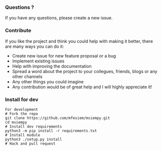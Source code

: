 ### Questions ?  

If you have any questions, please create a new issue.  

### Contribute  

If you like the project and think you could help with making it better, there are many ways you can do it:   

- Create new issue for new feature proposal or a bug
- Implement existing issues
- Help with improving the documentation
- Spread a word about the project to your collegues, friends, blogs or any other channels
- Any other things you could imagine
- Any contribution would be of great help and I will highly appreciate it!

### Install for dev
```
For development
# Fork the repo
git clone https://github.com/mfesiem/msiempy.git
cd msiempy
# Install dev requirements
python3 -m pip install -r requirements.txt
# Install module
python3 ./setup.py install
# Hack and pull request
```